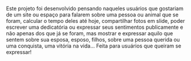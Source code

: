Este projeto foi desenvolvido pensando naqueles usuários que gostariam de um site ou espaço para falarem sobre uma pessoa ou animal que se foram, calcular o tempo deles até hoje, compartilhar fotos em slide, poder escrever uma dedicatória ou expressar seus sentimentos publicamente e não apenas dos que já se foram, mas mostrar e expressar aquilo que sentem sobre sua esposa, esposo, filhos, sobre uma pessoa querida ou uma conquista, uma vitória na vida... Feita para usuários que queiram se expressar!
